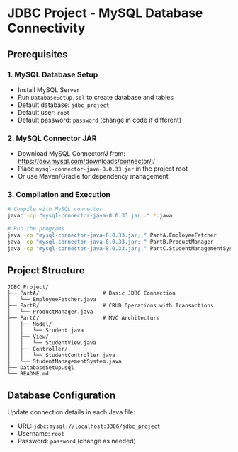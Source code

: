 # JDBC Project - MySQL Database Connectivity

## Prerequisites

### 1. MySQL Database Setup
- Install MySQL Server
- Run `DatabaseSetup.sql` to create database and tables
- Default database: `jdbc_project`
- Default user: `root`
- Default password: `password` (change in code if different)

### 2. MySQL Connector JAR
- Download MySQL Connector/J from: https://dev.mysql.com/downloads/connector/j/
- Place `mysql-connector-java-8.0.33.jar` in the project root
- Or use Maven/Gradle for dependency management

### 3. Compilation and Execution
```bash
# Compile with MySQL connector
javac -cp "mysql-connector-java-8.0.33.jar;." *.java

# Run the programs
java -cp "mysql-connector-java-8.0.33.jar;." PartA.EmployeeFetcher
java -cp "mysql-connector-java-8.0.33.jar;." PartB.ProductManager
java -cp "mysql-connector-java-8.0.33.jar;." PartC.StudentManagementSystem
```

## Project Structure

```
JDBC_Project/
├── PartA/                    # Basic JDBC Connection
│   └── EmployeeFetcher.java
├── PartB/                    # CRUD Operations with Transactions
│   └── ProductManager.java
├── PartC/                    # MVC Architecture
│   ├── Model/
│   │   └── Student.java
│   ├── View/
│   │   └── StudentView.java
│   ├── Controller/
│   │   └── StudentController.java
│   └── StudentManagementSystem.java
├── DatabaseSetup.sql
└── README.md
```

## Database Configuration

Update connection details in each Java file:
- URL: `jdbc:mysql://localhost:3306/jdbc_project`
- Username: `root`
- Password: `password` (change as needed)
